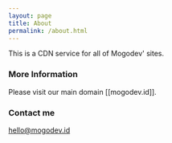 ```yaml
---
layout: page
title: About
permalink: /about.html
---
```


This is a CDN service for all of Mogodev' sites.

### More Information

Please visit our main domain [[mogodev.id]].

### Contact me

[hello@mogodev.id](mailto:hello@mogodev.id)
